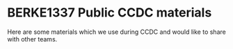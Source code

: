 # BERKE1337 Public CCDC materials
Here are some materials which we use during CCDC and would like to share with other teams. 
